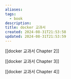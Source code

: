 ```yaml
---
aliases: 
tags:
  - book
description: 
title: docker 교과서
created: 2024-08-31T21:53:58
updated: 2024-08-31T21:53:59
---
```

[[docker 교과서 Chapter 2]]

[[docker 교과서 Chapter 3]]

[[docker 교과서 Chapter 4]]